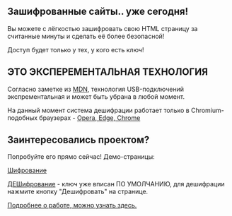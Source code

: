 ## Зашифрованные сайты.. уже сегодня!

Вы можете с лёгкостью зашифровать свою HTML страницу за считанные минуты и сделать её более безопасной!

Доступ будет только у тех, у кого есть ключ!
## ЭТО ЭКСПЕРЕМЕНТАЛЬНАЯ ТЕХНОЛОГИЯ
Согласно заметке из [MDN](https://developer.mozilla.org/ru/docs/Web/API/USB), технология USB-подключений экспрементальная и может быть убрана в любой момент.

На данный момент система дешифрации работает только в Chromium-подобных браузерах - [Opera, Edge, Chrome](https://developer.mozilla.org/ru/docs/Web/API/USB#%D1%81%D0%BE%D0%B2%D0%BC%D0%B5%D1%81%D1%82%D0%B8%D0%BC%D0%BE%D1%81%D1%82%D1%8C_%D1%81_%D0%B1%D1%80%D0%B0%D1%83%D0%B7%D0%B5%D1%80%D0%B0%D0%BC%D0%B8)
## Заинтересовались проектом?
Попробуйте его прямо сейчас! Демо-страницы:

[Шифрование](encrypt.html)

[ДЕШифрование](deencrypt.html) - ключ уже вписан ПО УМОЛЧАНИЮ, для дешифрации нажмите кнопку "Дешифровать" на странице.

[Подробнее о работе, можно узнать здесь.](https://github.com/MrCheatEugene/USB-Website/)
